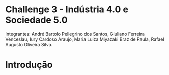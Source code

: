 # Challenge 3 - Indústria 4.0 e Sociedade 5.0 

Integrantes: André Bartolo Pellegrino dos Santos, Giuliano Ferreira Venceslau, Iury Cardoso Araujo, Maria Luiza Miyazaki Braz de Paula, Rafael Augusto Oliveira Silva.

# Introdução

